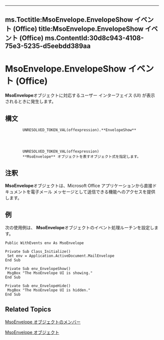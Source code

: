 

---
ms.Toctitle:MsoEnvelope.EnvelopeShow イベント (Office)
title:MsoEnvelope.EnvelopeShow イベント (Office)
ms.ContentId:30d8c943-4108-75e3-5235-d5eebdd389aa
---
# MsoEnvelope.EnvelopeShow イベント (Office)




**MsoEnvelope**オブジェクトに対応するユーザー インターフェイス (UI) が表示されるときに発生します。

## 構文

            UNRESOLVED_TOKEN_VAL(offexpression).**EnvelopeShow**




            UNRESOLVED_TOKEN_VAL(offexpression)
            **MsoEnvelope** オブジェクトを表すオブジェクト式を指定します。



## 注釈
**MsoEnvelope**オブジェクトは、Microsoft Office アプリケーションから直接ドキュメントを電子メール メッセージとして送信できる機能へのアクセスを提供します。



## 例
次の使用例は、 **MsoEnvelope**オブジェクトのイベント処理ルーチンを設定します。

```vba
Public WithEvents env As MsoEnvelope 
 
Private Sub Class_Initialize() 
 Set env = Application.ActiveDocument.MailEnvelope 
End Sub 
 
Private Sub env_EnvelopeShow() 
 MsgBox "The MsoEnvelope UI is showing." 
End Sub 
 
Private Sub env_EnvelopeHide() 
 MsgBox "The MsoEnvelope UI is hidden." 
End Sub 

```




## Related Topics

[MsoEnvelope オブジェクトのメンバー](49205dd9-e396-2c17-3b7c-f127d4de9607.md)

[MsoEnvelope オブジェクト](64cfde6b-cd71-1d7b-0e8f-1181d88d9457.md)




